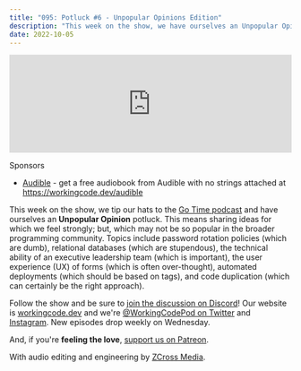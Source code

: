```yaml
---
title: "095: Potluck #6 - Unpopular Opinions Edition"
description: "This week on the show, we have ourselves an Unpopular Opinions potluck. This means sharing ideas for which we feel strongly; but, which may not be so popular in the broader programming community."
date: 2022-10-05
---
```


<iframe allow="autoplay *; encrypted-media *; fullscreen *; clipboard-write" frameborder="0" height="175" style="width:100%;max-width:900px;overflow:hidden;background:transparent;" sandbox="allow-forms allow-popups allow-same-origin allow-scripts allow-storage-access-by-user-activation allow-top-navigation-by-user-activation" src="https://embed.podcasts.apple.com/us/podcast/095-potluck-6-unpopular-opinions-edition/id1544142288?i=1000581663572"></iframe>

Sponsors

- [Audible](https://workingcode.dev/audible) - get a free audiobook from Audible with no strings attached at https://workingcode.dev/audible

This week on the show, we tip our hats to the [Go Time podcast][go-time] and have ourselves an **Unpopular Opinion** potluck. This means sharing ideas for which we feel strongly; but, which may not be so popular in the broader programming community. Topics include password rotation policies (which are dumb), relational databases (which are stupendous), the technical ability of an executive leadership team (which is important), the user experience (UX) of forms (which is often over-thought), automated deployments (which should be based on tags), and code duplication (which can certainly be the right approach).

Follow the show and be sure to [join the discussion on Discord][working-code-discord]! Our website is [workingcode.dev][working-code] and we're [@WorkingCodePod on Twitter][working-code-twitter] and [Instagram][working-code-instagram]. New episodes drop weekly on Wednesday.

And, if you're **feeling the love**, [support us on Patreon][working-code-patreon].

[go-time]: https://changelog.com/gotime/
[working-code]: https://workingcode.dev/
[working-code-discord]: https://workingcode.dev/discord/
[working-code-instagram]: https://www.instagram.com/workingcodepod/
[working-code-patreon]: https://www.patreon.com/workingcodepod
[working-code-twitter]: https://twitter.com/WorkingCodePod

With audio editing and engineering by [ZCross Media](https://www.zcross.media/).
